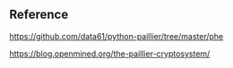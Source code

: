 ## Reference 
https://github.com/data61/python-paillier/tree/master/phe

https://blog.openmined.org/the-paillier-cryptosystem/

